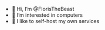 - 👋 Hi, I’m @FlorisTheBeast
- 👀 I’m interested in computers
- 🌱 I like to self-host my own services

<!---
FlorisTheBeast/FlorisTheBeast is a ✨ special ✨ repository because its `README.md` (this file) appears on your GitHub profile.
You can click the Preview link to take a look at your changes.
--->
